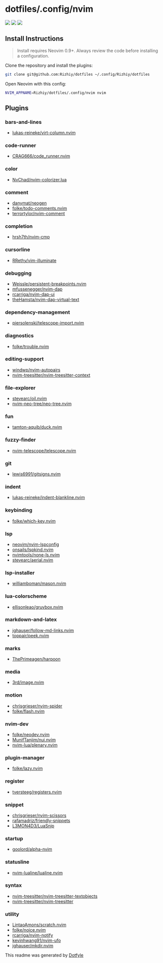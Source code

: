 # dotfiles/.config/nvim

<a href="https://dotfyle.com/Rizhiy/dotfiles-config-nvim"><img src="https://dotfyle.com/Rizhiy/dotfiles-config-nvim/badges/plugins?style=flat" /></a>
<a href="https://dotfyle.com/Rizhiy/dotfiles-config-nvim"><img src="https://dotfyle.com/Rizhiy/dotfiles-config-nvim/badges/leaderkey?style=flat" /></a>
<a href="https://dotfyle.com/Rizhiy/dotfiles-config-nvim"><img src="https://dotfyle.com/Rizhiy/dotfiles-config-nvim/badges/plugin-manager?style=flat" /></a>

## Install Instructions

> Install requires Neovim 0.9+. Always review the code before installing a configuration.

Clone the repository and install the plugins:

```sh
git clone git@github.com:Rizhiy/dotfiles ~/.config/Rizhiy/dotfiles
```

Open Neovim with this config:

```sh
NVIM_APPNAME=Rizhiy/dotfiles/.config/nvim nvim
```

## Plugins

### bars-and-lines

- [lukas-reineke/virt-column.nvim](https://dotfyle.com/plugins/lukas-reineke/virt-column.nvim)

### code-runner

- [CRAG666/code_runner.nvim](https://dotfyle.com/plugins/CRAG666/code_runner.nvim)

### color

- [NvChad/nvim-colorizer.lua](https://dotfyle.com/plugins/NvChad/nvim-colorizer.lua)

### comment

- [danymat/neogen](https://dotfyle.com/plugins/danymat/neogen)
- [folke/todo-comments.nvim](https://dotfyle.com/plugins/folke/todo-comments.nvim)
- [terrortylor/nvim-comment](https://dotfyle.com/plugins/terrortylor/nvim-comment)

### completion

- [hrsh7th/nvim-cmp](https://dotfyle.com/plugins/hrsh7th/nvim-cmp)

### cursorline

- [RRethy/vim-illuminate](https://dotfyle.com/plugins/RRethy/vim-illuminate)

### debugging

- [Weissle/persistent-breakpoints.nvim](https://dotfyle.com/plugins/Weissle/persistent-breakpoints.nvim)
- [mfussenegger/nvim-dap](https://dotfyle.com/plugins/mfussenegger/nvim-dap)
- [rcarriga/nvim-dap-ui](https://dotfyle.com/plugins/rcarriga/nvim-dap-ui)
- [theHamsta/nvim-dap-virtual-text](https://dotfyle.com/plugins/theHamsta/nvim-dap-virtual-text)

### dependency-management

- [piersolenski/telescope-import.nvim](https://dotfyle.com/plugins/piersolenski/telescope-import.nvim)

### diagnostics

- [folke/trouble.nvim](https://dotfyle.com/plugins/folke/trouble.nvim)

### editing-support

- [windwp/nvim-autopairs](https://dotfyle.com/plugins/windwp/nvim-autopairs)
- [nvim-treesitter/nvim-treesitter-context](https://dotfyle.com/plugins/nvim-treesitter/nvim-treesitter-context)

### file-explorer

- [stevearc/oil.nvim](https://dotfyle.com/plugins/stevearc/oil.nvim)
- [nvim-neo-tree/neo-tree.nvim](https://dotfyle.com/plugins/nvim-neo-tree/neo-tree.nvim)

### fun

- [tamton-aquib/duck.nvim](https://dotfyle.com/plugins/tamton-aquib/duck.nvim)

### fuzzy-finder

- [nvim-telescope/telescope.nvim](https://dotfyle.com/plugins/nvim-telescope/telescope.nvim)

### git

- [lewis6991/gitsigns.nvim](https://dotfyle.com/plugins/lewis6991/gitsigns.nvim)

### indent

- [lukas-reineke/indent-blankline.nvim](https://dotfyle.com/plugins/lukas-reineke/indent-blankline.nvim)

### keybinding

- [folke/which-key.nvim](https://dotfyle.com/plugins/folke/which-key.nvim)

### lsp

- [neovim/nvim-lspconfig](https://dotfyle.com/plugins/neovim/nvim-lspconfig)
- [onsails/lspkind.nvim](https://dotfyle.com/plugins/onsails/lspkind.nvim)
- [nvimtools/none-ls.nvim](https://dotfyle.com/plugins/nvimtools/none-ls.nvim)
- [stevearc/aerial.nvim](https://dotfyle.com/plugins/stevearc/aerial.nvim)

### lsp-installer

- [williamboman/mason.nvim](https://dotfyle.com/plugins/williamboman/mason.nvim)

### lua-colorscheme

- [ellisonleao/gruvbox.nvim](https://dotfyle.com/plugins/ellisonleao/gruvbox.nvim)

### markdown-and-latex

- [jghauser/follow-md-links.nvim](https://dotfyle.com/plugins/jghauser/follow-md-links.nvim)
- [toppair/peek.nvim](https://dotfyle.com/plugins/toppair/peek.nvim)

### marks

- [ThePrimeagen/harpoon](https://dotfyle.com/plugins/ThePrimeagen/harpoon)

### media

- [3rd/image.nvim](https://dotfyle.com/plugins/3rd/image.nvim)

### motion

- [chrisgrieser/nvim-spider](https://dotfyle.com/plugins/chrisgrieser/nvim-spider)
- [folke/flash.nvim](https://dotfyle.com/plugins/folke/flash.nvim)

### nvim-dev

- [folke/neodev.nvim](https://dotfyle.com/plugins/folke/neodev.nvim)
- [MunifTanjim/nui.nvim](https://dotfyle.com/plugins/MunifTanjim/nui.nvim)
- [nvim-lua/plenary.nvim](https://dotfyle.com/plugins/nvim-lua/plenary.nvim)

### plugin-manager

- [folke/lazy.nvim](https://dotfyle.com/plugins/folke/lazy.nvim)

### register

- [tversteeg/registers.nvim](https://dotfyle.com/plugins/tversteeg/registers.nvim)

### snippet

- [chrisgrieser/nvim-scissors](https://dotfyle.com/plugins/chrisgrieser/nvim-scissors)
- [rafamadriz/friendly-snippets](https://dotfyle.com/plugins/rafamadriz/friendly-snippets)
- [L3MON4D3/LuaSnip](https://dotfyle.com/plugins/L3MON4D3/LuaSnip)

### startup

- [goolord/alpha-nvim](https://dotfyle.com/plugins/goolord/alpha-nvim)

### statusline

- [nvim-lualine/lualine.nvim](https://dotfyle.com/plugins/nvim-lualine/lualine.nvim)

### syntax

- [nvim-treesitter/nvim-treesitter-textobjects](https://dotfyle.com/plugins/nvim-treesitter/nvim-treesitter-textobjects)
- [nvim-treesitter/nvim-treesitter](https://dotfyle.com/plugins/nvim-treesitter/nvim-treesitter)

### utility

- [LintaoAmons/scratch.nvim](https://dotfyle.com/plugins/LintaoAmons/scratch.nvim)
- [folke/noice.nvim](https://dotfyle.com/plugins/folke/noice.nvim)
- [rcarriga/nvim-notify](https://dotfyle.com/plugins/rcarriga/nvim-notify)
- [kevinhwang91/nvim-ufo](https://dotfyle.com/plugins/kevinhwang91/nvim-ufo)
- [jghauser/mkdir.nvim](https://dotfyle.com/plugins/jghauser/mkdir.nvim)

This readme was generated by [Dotfyle](https://dotfyle.com)
